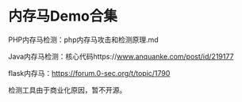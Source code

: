 # 内存马Demo合集



PHP内存马检测：php内存马攻击和检测原理.md

Java内存马检测：核心代码https://www.anquanke.com/post/id/219177

flask内存马：https://forum.0-sec.org/t/topic/1790

检测工具由于商业化原因，暂不开源。

